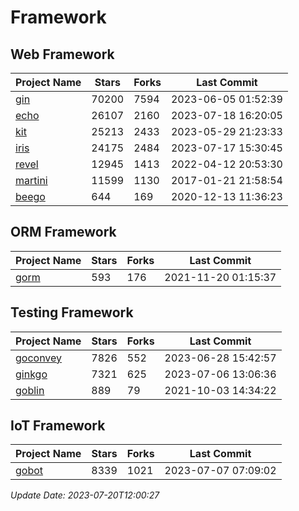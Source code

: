 # Framework

## Web Framework
| Project Name | Stars | Forks | Last Commit |
| ------------ | ----- | ----- | ----------- |
| [gin](https://github.com/gin-gonic/gin) | 70200 | 7594 | 2023-06-05 01:52:39 |
| [echo](https://github.com/labstack/echo) | 26107 | 2160 | 2023-07-18 16:20:05 |
| [kit](https://github.com/go-kit/kit) | 25213 | 2433 | 2023-05-29 21:23:33 |
| [iris](https://github.com/kataras/iris) | 24175 | 2484 | 2023-07-17 15:30:45 |
| [revel](https://github.com/revel/revel) | 12945 | 1413 | 2022-04-12 20:53:30 |
| [martini](https://github.com/go-martini/martini) | 11599 | 1130 | 2017-01-21 21:58:54 |
| [beego](https://github.com/astaxie/beego) | 644 | 169 | 2020-12-13 11:36:23 |

## ORM Framework
| Project Name | Stars | Forks | Last Commit |
| ------------ | ----- | ----- | ----------- |
| [gorm](https://github.com/jinzhu/gorm) | 593 | 176 | 2021-11-20 01:15:37 |

## Testing Framework
| Project Name | Stars | Forks | Last Commit |
| ------------ | ----- | ----- | ----------- |
| [goconvey](https://github.com/smartystreets/goconvey) | 7826 | 552 | 2023-06-28 15:42:57 |
| [ginkgo](https://github.com/onsi/ginkgo) | 7321 | 625 | 2023-07-06 13:06:36 |
| [goblin](https://github.com/franela/goblin) | 889 | 79 | 2021-10-03 14:34:22 |

## IoT Framework
| Project Name | Stars | Forks | Last Commit |
| ------------ | ----- | ----- | ----------- |
| [gobot](https://github.com/hybridgroup/gobot) | 8339 | 1021 | 2023-07-07 07:09:02 |

*Update Date: 2023-07-20T12:00:27*